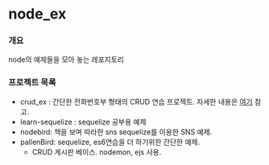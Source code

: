 # node_ex

### 개요
node의 예제들을 모아 놓는 레포지토리

### 프로젝트 목록

- crud_ex : 간단한 전화번호부 형태의 CRUD 연습 프로젝트. 자세한 내용은 [여기](https://blog.naver.com/vhxj1/221988594353) 참고.
- learn-sequelize : sequelize 공부용 예제
- nodebird: 책을 보며 따라한 sns sequelize를 이용한 SNS 예제.
- pallenBird: sequelize, es6연습을 더 하기위한 간단한 예제.
   + CRUD 게시판 베이스. nodemon, ejs 사용.
